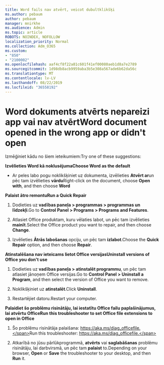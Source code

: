 ```yaml
---
title: Word fails nav atvērt, veicot dubultklikšķi
ms.author: pebaum
author: pebaum
manager: mnirkhe
ms.audience: Admin
ms.topic: article
ROBOTS: NOINDEX, NOFOLLOW
localization_priority: Normal
ms.collection: Adm_O365
ms.custom:
- "850"
- "2100002"
ms.openlocfilehash: aaf4cf8f22a81c601f41ef00080aeb1d8a7e2789
ms.sourcegitcommit: 1d98db8acb9959aba3b5e308a567ade6b62da56c
ms.translationtype: MT
ms.contentlocale: lv-LV
ms.lasthandoff: 08/22/2019
ms.locfileid: "36558192"
---
```

# <a name="word-document-opened-in-the-wrong-app-or-didnt-open"></a><span data-ttu-id="29049-102">Word dokuments atvērts nepareizi app vai nav atvērt</span><span class="sxs-lookup"><span data-stu-id="29049-102">Word document opened in the wrong app or didn't open</span></span>

<span data-ttu-id="29049-103">Izmēģiniet kādu no šiem ieteikumiem:</span><span class="sxs-lookup"><span data-stu-id="29049-103">Try one of these suggestions:</span></span>

<span data-ttu-id="29049-104">**Izvēlieties Word kā noklusējuma**</span><span class="sxs-lookup"><span data-stu-id="29049-104">**Choose Word as the default**</span></span>

- <span data-ttu-id="29049-105">Ar peles labo pogu noklikšķiniet uz dokumenta, izvēlieties **Atvērt ar**un pēc tam izvēlieties **vārdu**</span><span class="sxs-lookup"><span data-stu-id="29049-105">Right-click on the document, choose **Open with**, and then choose **Word**</span></span>

<span data-ttu-id="29049-106">**Palaist ātro remontu**</span><span class="sxs-lookup"><span data-stu-id="29049-106">**Run a Quick Repair**</span></span>

1. <span data-ttu-id="29049-107">Dodieties uz **vadības paneļa > programmas > programmas un līdzekļi**.</span><span class="sxs-lookup"><span data-stu-id="29049-107">Go to **Control Panel > Programs > Programs and Features**.</span></span>

2. <span data-ttu-id="29049-108">Atlasiet Office produktam, kuru vēlaties labot, un pēc tam izvēlieties **mainīt**.</span><span class="sxs-lookup"><span data-stu-id="29049-108">Select the Office product you want to repair, and then choose **Change**.</span></span>

3. <span data-ttu-id="29049-109">Izvēlieties **Ātrās labošanas** opciju, un pēc tam **izlabot**.</span><span class="sxs-lookup"><span data-stu-id="29049-109">Choose the **Quick Repair** option, and then choose **Repair**.</span></span>

<span data-ttu-id="29049-110">**Atinstalēšana nav ieteicams lietot Office versijas**</span><span class="sxs-lookup"><span data-stu-id="29049-110">**Uninstall versions of Office you don't use**</span></span>

1. <span data-ttu-id="29049-111">Dodieties uz **vadības paneļa > atinstalēt programmu**, un pēc tam atlasiet jānoņem Office versijas.</span><span class="sxs-lookup"><span data-stu-id="29049-111">Go to **Control Panel > Uninstall a Program**, and then select the version of Office you want to remove.</span></span>

2. <span data-ttu-id="29049-112">Noklikšķiniet uz **atinstalēt**.</span><span class="sxs-lookup"><span data-stu-id="29049-112">Click **Uninstall**.</span></span>

3. <span data-ttu-id="29049-113">Restartējiet datoru.</span><span class="sxs-lookup"><span data-stu-id="29049-113">Restart your computer.</span></span>

<span data-ttu-id="29049-114">**Palaidiet šo problēmu risinātāju, lai iestatītu Office failu paplašinājumus, lai atvērtu Office**</span><span class="sxs-lookup"><span data-stu-id="29049-114">**Run this troubleshooter to set Office file extensions to open in Office**</span></span>

1. <span data-ttu-id="29049-115">Šo problēmu risinātāja palaišana: https://aka.ms/diag_officefile.</span><span class="sxs-lookup"><span data-stu-id="29049-115">Run this troubleshooter: https://aka.ms/diag_officefile.</span></span>

2. <span data-ttu-id="29049-116">Atkarībā no jūsu pārlūkprogrammā, **atvērts** vai **saglabāšanas** problēmu risinātāju, lai darbvirsmā, un pēc tam **palaist** to.</span><span class="sxs-lookup"><span data-stu-id="29049-116">Depending on your browser, **Open** or **Save** the troubleshooter to your desktop, and then **Run** it.</span></span>
